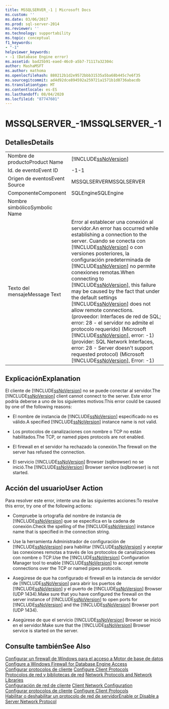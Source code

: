 ```yaml
---
title: MSSQLSERVER_-1 | Microsoft Docs
ms.custom: ''
ms.date: 03/06/2017
ms.prod: sql-server-2014
ms.reviewer: ''
ms.technology: supportability
ms.topic: conceptual
f1_keywords:
- "-1"
helpviewer_keywords:
- -1 (Database Engine error)
ms.assetid: bad25b91-eaed-46c0-a5b7-71117a32304c
author: MashaMSFT
ms.author: mathoma
ms.openlocfilehash: 880212b1d2e9572bbb31535a5ba68b445c7e6f35
ms.sourcegitcommit: ad4d92dce894592a259721a1571b1d8736abacdb
ms.translationtype: MT
ms.contentlocale: es-ES
ms.lasthandoff: 08/04/2020
ms.locfileid: "87747601"
---
```

# <a name="mssqlserver_-1"></a><span data-ttu-id="59132-102">MSSQLSERVER_-1</span><span class="sxs-lookup"><span data-stu-id="59132-102">MSSQLSERVER_-1</span></span>
    
## <a name="details"></a><span data-ttu-id="59132-103">Detalles</span><span class="sxs-lookup"><span data-stu-id="59132-103">Details</span></span>  
  
|||  
|-|-|  
|<span data-ttu-id="59132-104">Nombre de producto</span><span class="sxs-lookup"><span data-stu-id="59132-104">Product Name</span></span>|[!INCLUDE[ssNoVersion](../../includes/ssnoversion-md.md)]|  
|<span data-ttu-id="59132-105">Id. de evento</span><span class="sxs-lookup"><span data-stu-id="59132-105">Event ID</span></span>|<span data-ttu-id="59132-106">-1</span><span class="sxs-lookup"><span data-stu-id="59132-106">-1</span></span>|  
|<span data-ttu-id="59132-107">Origen de eventos</span><span class="sxs-lookup"><span data-stu-id="59132-107">Event Source</span></span>|<span data-ttu-id="59132-108">MSSQLSERVER</span><span class="sxs-lookup"><span data-stu-id="59132-108">MSSQLSERVER</span></span>|  
|<span data-ttu-id="59132-109">Componente</span><span class="sxs-lookup"><span data-stu-id="59132-109">Component</span></span>|<span data-ttu-id="59132-110">SQLEngine</span><span class="sxs-lookup"><span data-stu-id="59132-110">SQLEngine</span></span>|  
|<span data-ttu-id="59132-111">Nombre simbólico</span><span class="sxs-lookup"><span data-stu-id="59132-111">Symbolic Name</span></span>||  
|<span data-ttu-id="59132-112">Texto del mensaje</span><span class="sxs-lookup"><span data-stu-id="59132-112">Message Text</span></span>|<span data-ttu-id="59132-113">Error al establecer una conexión al servidor.</span><span class="sxs-lookup"><span data-stu-id="59132-113">An error has occurred while establishing a connection to the server.</span></span>  <span data-ttu-id="59132-114">Cuando se conecta con [!INCLUDE[ssNoVersion](../../includes/ssnoversion-md.md)] o con versiones posteriores, la configuración predeterminada de [!INCLUDE[ssNoVersion](../../includes/ssnoversion-md.md)] no permite conexiones remotas.</span><span class="sxs-lookup"><span data-stu-id="59132-114">When connecting to [!INCLUDE[ssNoVersion](../../includes/ssnoversion-md.md)], this failure may be caused by the fact that under the default settings [!INCLUDE[ssNoVersion](../../includes/ssnoversion-md.md)] does not allow remote connections.</span></span> <span data-ttu-id="59132-115">(proveedor: Interfaces de red de SQL; error: 28 - el servidor no admite el protocolo requerido) (Microsoft [!INCLUDE[ssNoVersion](../../includes/ssnoversion-md.md)], error: -1)</span><span class="sxs-lookup"><span data-stu-id="59132-115">(provider: SQL Network Interfaces, error: 28 - Server doesn't support requested protocol) (Microsoft [!INCLUDE[ssNoVersion](../../includes/ssnoversion-md.md)], Error: -1)</span></span>|  
  
## <a name="explanation"></a><span data-ttu-id="59132-116">Explicación</span><span class="sxs-lookup"><span data-stu-id="59132-116">Explanation</span></span>  
 <span data-ttu-id="59132-117">El cliente de [!INCLUDE[ssNoVersion](../../includes/ssnoversion-md.md)] no se puede conectar al servidor.</span><span class="sxs-lookup"><span data-stu-id="59132-117">The [!INCLUDE[ssNoVersion](../../includes/ssnoversion-md.md)] client cannot connect to the server.</span></span> <span data-ttu-id="59132-118">Este error podría deberse a uno de los siguientes motivos:</span><span class="sxs-lookup"><span data-stu-id="59132-118">This error could be caused by one of the following reasons:</span></span>  
  
-   <span data-ttu-id="59132-119">El nombre de instancia de [!INCLUDE[ssNoVersion](../../includes/ssnoversion-md.md)] especificado no es válido.</span><span class="sxs-lookup"><span data-stu-id="59132-119">A specified [!INCLUDE[ssNoVersion](../../includes/ssnoversion-md.md)] instance name is not valid.</span></span>  
  
-   <span data-ttu-id="59132-120">Los protocolos de canalizaciones con nombre o TCP no están habilitados.</span><span class="sxs-lookup"><span data-stu-id="59132-120">The TCP, or named pipes protocols are not enabled.</span></span>  
  
-   <span data-ttu-id="59132-121">El firewall en el servidor ha rechazado la conexión.</span><span class="sxs-lookup"><span data-stu-id="59132-121">The firewall on the server has refused the connection.</span></span>  
  
-   <span data-ttu-id="59132-122">El servicio [!INCLUDE[ssNoVersion](../../includes/ssnoversion-md.md)] Browser (sqlbrowser) no se inició.</span><span class="sxs-lookup"><span data-stu-id="59132-122">The [!INCLUDE[ssNoVersion](../../includes/ssnoversion-md.md)] Browser service (sqlbrowser) is not started.</span></span>  
  
## <a name="user-action"></a><span data-ttu-id="59132-123">Acción del usuario</span><span class="sxs-lookup"><span data-stu-id="59132-123">User Action</span></span>  
 <span data-ttu-id="59132-124">Para resolver este error, intente una de las siguientes acciones:</span><span class="sxs-lookup"><span data-stu-id="59132-124">To resolve this error, try one of the following actions:</span></span>  
  
-   <span data-ttu-id="59132-125">Compruebe la ortografía del nombre de instancia de [!INCLUDE[ssNoVersion](../../includes/ssnoversion-md.md)] que se especifica en la cadena de conexión.</span><span class="sxs-lookup"><span data-stu-id="59132-125">Check the spelling of the [!INCLUDE[ssNoVersion](../../includes/ssnoversion-md.md)] instance name that is specified in the connection string.</span></span>  
  
-   <span data-ttu-id="59132-126">Use la herramienta Administrador de configuración de [!INCLUDE[ssNoVersion](../../includes/ssnoversion-md.md)] para habilitar [!INCLUDE[ssNoVersion](../../includes/ssnoversion-md.md)] y aceptar las conexiones remotas a través de los protocolos de canalizaciones con nombre o TCP.</span><span class="sxs-lookup"><span data-stu-id="59132-126">Use the [!INCLUDE[ssNoVersion](../../includes/ssnoversion-md.md)] Configuration Manager tool to enable [!INCLUDE[ssNoVersion](../../includes/ssnoversion-md.md)] to accept remote connections over the TCP or named pipes protocols.</span></span>  
  
-   <span data-ttu-id="59132-127">Asegúrese de que ha configurado el firewall en la instancia de servidor de [!INCLUDE[ssNoVersion](../../includes/ssnoversion-md.md)] para abrir los puertos de [!INCLUDE[ssNoVersion](../../includes/ssnoversion-md.md)] y el puerto de [!INCLUDE[ssNoVersion](../../includes/ssnoversion-md.md)] Browser (UDP 1434).</span><span class="sxs-lookup"><span data-stu-id="59132-127">Make sure that you have configured the firewall on the server instance of [!INCLUDE[ssNoVersion](../../includes/ssnoversion-md.md)] to open ports for [!INCLUDE[ssNoVersion](../../includes/ssnoversion-md.md)] and the [!INCLUDE[ssNoVersion](../../includes/ssnoversion-md.md)] Browser port (UDP 1434).</span></span>  
  
-   <span data-ttu-id="59132-128">Asegúrese de que el servicio [!INCLUDE[ssNoVersion](../../includes/ssnoversion-md.md)] Browser se inició en el servidor.</span><span class="sxs-lookup"><span data-stu-id="59132-128">Make sure that the [!INCLUDE[ssNoVersion](../../includes/ssnoversion-md.md)] Browser service is started on the server.</span></span>  
  
## <a name="see-also"></a><span data-ttu-id="59132-129">Consulte también</span><span class="sxs-lookup"><span data-stu-id="59132-129">See Also</span></span>  
 <span data-ttu-id="59132-130">[Configurar un firewall de Windows para el acceso a Motor de base de datos](../../database-engine/configure-windows/configure-a-windows-firewall-for-database-engine-access.md) </span><span class="sxs-lookup"><span data-stu-id="59132-130">[Configure a Windows Firewall for Database Engine Access](../../database-engine/configure-windows/configure-a-windows-firewall-for-database-engine-access.md) </span></span>  
 <span data-ttu-id="59132-131">[Configurar protocolos de cliente](../../database-engine/configure-windows/configure-client-protocols.md) </span><span class="sxs-lookup"><span data-stu-id="59132-131">[Configure Client Protocols](../../database-engine/configure-windows/configure-client-protocols.md) </span></span>  
 <span data-ttu-id="59132-132">[Protocolos de red y bibliotecas de red](../../sql-server/install/network-protocols-and-network-libraries.md) </span><span class="sxs-lookup"><span data-stu-id="59132-132">[Network Protocols and Network Libraries](../../sql-server/install/network-protocols-and-network-libraries.md) </span></span>  
 <span data-ttu-id="59132-133">[Configuración de red de cliente](../../database-engine/configure-windows/client-network-configuration.md) </span><span class="sxs-lookup"><span data-stu-id="59132-133">[Client Network Configuration](../../database-engine/configure-windows/client-network-configuration.md) </span></span>  
 <span data-ttu-id="59132-134">[Configurar protocolos de cliente](../../database-engine/configure-windows/configure-client-protocols.md) </span><span class="sxs-lookup"><span data-stu-id="59132-134">[Configure Client Protocols](../../database-engine/configure-windows/configure-client-protocols.md) </span></span>  
 [<span data-ttu-id="59132-135">Habilitar o deshabilitar un protocolo de red de servidor</span><span class="sxs-lookup"><span data-stu-id="59132-135">Enable or Disable a Server Network Protocol</span></span>](../../database-engine/configure-windows/enable-or-disable-a-server-network-protocol.md)  
  
  
